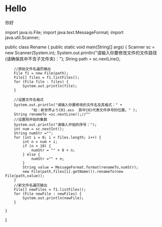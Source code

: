 # Hello
你好

import java.io.File;
import java.text.MessageFormat;
import java.util.Scanner;

public class Rename {
    public static void main(String[] args) {
        Scanner sc = new Scanner(System.in);
        System.out.println("请输入你要修改文件的文件路径(请确保其中不含子文件夹)：");
        String path = sc.nextLine();

        //原始文件名遍历输出
        File f1 = new File(path);
        File[] files = f1.listFiles();
        for (File file : files) {
            System.out.println(file);
        }

        //设置文件名格式
        System.out.println("请输入你要修改的文件名及其格式：" +
                "如：新世界より{0}.ass  其中{0}代表文件序号的位置。" );
        String renameTo =sc.nextLine();//""
        //设置刚开始的集数
        System.out.println("请输入开始的序号：");
        int num = sc.nextInt();
        String numStr ="";
        for (int i = 0; i < files.length; i++) {
            int n = num + i;
            if (n < 10) {
                numStr = "" + 0 + n;
            } else {
                numStr ="" + n;
            }
            String value = MessageFormat.format(renameTo,numStr);
            new File(path,files[i].getName()).renameTo(new File(path,value));
        }
        //新文件名遍历输出
        File[] newFiles = f1.listFiles();
        for (File newFile : newFiles) {
            System.out.println(newFile);
        }

    }
}

